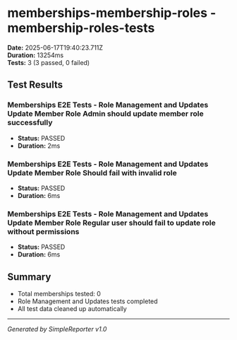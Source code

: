 # memberships-membership-roles - membership-roles-tests

**Date:** 2025-06-17T19:40:23.711Z  
**Duration:** 13254ms  
**Tests:** 3 (3 passed, 0 failed)

## Test Results


### Memberships E2E Tests - Role Management and Updates Update Member Role Admin should update member role successfully
- **Status:** PASSED
- **Duration:** 2ms



### Memberships E2E Tests - Role Management and Updates Update Member Role Should fail with invalid role
- **Status:** PASSED
- **Duration:** 6ms



### Memberships E2E Tests - Role Management and Updates Update Member Role Regular user should fail to update role without permissions
- **Status:** PASSED
- **Duration:** 6ms



## Summary

- Total memberships tested: 0
- Role Management and Updates tests completed
- All test data cleaned up automatically

---
*Generated by SimpleReporter v1.0*

